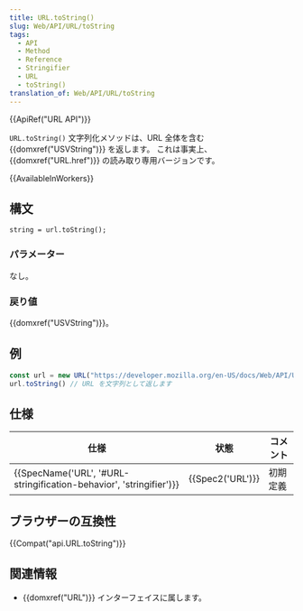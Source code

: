 ```yaml
---
title: URL.toString()
slug: Web/API/URL/toString
tags:
  - API
  - Method
  - Reference
  - Stringifier
  - URL
  - toString()
translation_of: Web/API/URL/toString
---
```

{{ApiRef("URL API")}}

`URL.toString()` 文字列化メソッドは、URL 全体を含む {{domxref("USVString")}} を返します。 これは事実上、{{domxref("URL.href")}} の読み取り専用バージョンです。

{{AvailableInWorkers}}

## 構文

```
string = url.toString();
```

### パラメーター

なし。

### 戻り値

{{domxref("USVString")}}。

## 例

```js
const url = new URL("https://developer.mozilla.org/en-US/docs/Web/API/URL/toString");
url.toString() // URL を文字列として返します
```

## 仕様

| 仕様                                                                                     | 状態                 | コメント |
| ---------------------------------------------------------------------------------------- | -------------------- | -------- |
| {{SpecName('URL', '#URL-stringification-behavior', 'stringifier')}} | {{Spec2('URL')}} | 初期定義 |

## ブラウザーの互換性

{{Compat("api.URL.toString")}}

## 関連情報

- {{domxref("URL")}} インターフェイスに属します。
